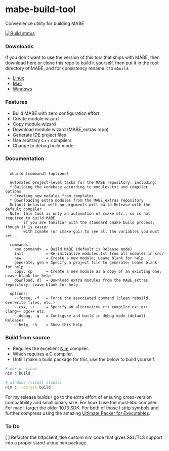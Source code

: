 # mabe-build-tool
Convenience utility for building MABE

[![Build status](https://ci.appveyor.com/api/projects/status/kohmpvlejn4uorbm?svg=true)](https://ci.appveyor.com/project/JorySchossau/mabe-build-tool)

### Downloads
If you don't want to use the version of this tool that ships with MABE, then download here or clone this repo to build it yourself, then put it in the root directory of MABE, and for consistency rename it to `mbuild`.
* [Linux](https://github.com/JorySchossau/mabe-build-tool/releases/latest/download/lin_build)
* [Mac](https://github.com/JorySchossau/mabe-build-tool/releases/latest/download/osx_build)
* [Windows](https://github.com/JorySchossau/mabe-build-tool/releases/latest/download/win_build.exe)

### Features
* Build MABE with zero configuration effort
* Create module wizard
* Copy module wizard
* Download module wizard (MABE_extras repo)
* Generate IDE project files
* Use arbitrary c++ compilers
* Change to debug build mode

### Documentation
```

  mbuild [command] [options]

  Automates project-level tasks for the MABE repository, including:
  * Building the codebase according to modules.txt and compiler options
  * Creating new modules from templates
  * Downloading extra modules from the MABE_extras repository
  Default behavior with no arguments will build Release with the default compiler
  Note: this tool is only an automation of cmake etc., so is not required to build MABE
        if you are familiar with the standard cmake build process, though it is easier
        with ccmake (or cmake-gui) to see all the variables you must set.
  
  commands:
    <no command>  = Build MABE (default is Release mode)
    init          = Re-initialize modules.txt from all modules in src/
    new           = Create a new module; Leave blank for help
    generate, gen = Specify a project file to generate; Leave blank for help
    copy, cp      = Create a new module as a copy of an existing one; Leave blank for help
    download, dl  = Download extra modules from the MABE_extras repository; Leave blank for help

  options:
    --force, -f   = Force the associated command (clean rebuild, overwrite files, etc.)
    --cxx, -c     = Specify an alternative c++ compiler ex: g++ clang++ pgc++ etc.
    --debug, -g   = Configure and build in debug mode (default Release)
    --help, -h    = Show this help
```

### Build from source
* Requires the excellent [Nim](https://nim-lang.org) compiler.
* Which requires a C compiler.
* Until I make a build package for this, use the below to build yourself:

```sh
# osx or linux
nim c build

# windows (visual studio)
nim c --cc:vcc build
```

For my release builds I go to the extra effort of ensuring cross-version compatibility and small binary size. For linux I use the musl-libc compiler. For mac I target the older 10.13 SDK. For both of those I strip symbols and further compress using the amazing [Ultimate Packer for Executables](https://upx.github.io/).

### To Do
[ ] Refactor the httpclient_tlse custom nim code that gives SSL/TLS support into a proper stand-alone nim package
